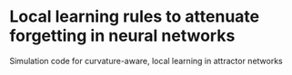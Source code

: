 # Local learning rules to attenuate forgetting in neural networks

Simulation code for curvature-aware, local learning in attractor networks
